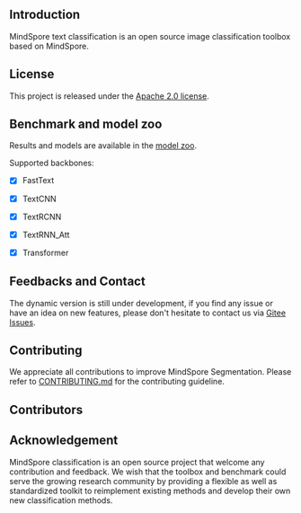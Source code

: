 ## Introduction

MindSpore text classification is an open source image classification toolbox based on MindSpore.

## License

This project is released under the [Apache 2.0 license](LICENSE).

## Benchmark and model zoo

Results and models are available in the [model zoo](docs/model_zoo.md).

Supported backbones:

- [x] FastText
- [x] TextCNN
- [x] TextRCNN
- [x] TextRNN_Att
- [x] Transformer


## Feedbacks and Contact

The dynamic version is still under development, if you find any issue or have an idea on new features, please don't hesitate to contact us via [Gitee Issues](https://gitee.com/mind_spore/mindspore-segmentation/issues).

## Contributing

We appreciate all contributions to improve MindSpore Segmentation. Please refer to [CONTRIBUTING.md](./CONTRIBUTING.md) for the contributing guideline.

## Contributors

## Acknowledgement

MindSpore classification is an open source project that welcome any contribution and feedback.
We wish that the toolbox and benchmark could serve the growing research
community by providing a flexible as well as standardized toolkit to reimplement existing methods
and develop their own new classification methods.